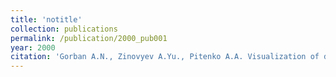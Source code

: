 ```yaml
---
title: 'notitle'
collection: publications
permalink: /publication/2000_pub001
year: 2000
citation: 'Gorban A.N., Zinovyev A.Yu., Pitenko A.A. Visualization of data using method of elastic maps (in Russian). <i>Informatsionnie technologii</i>. 'Mashinostrornie' Publ., Moscow, 2000. N6, P.26-35. '
---
```

